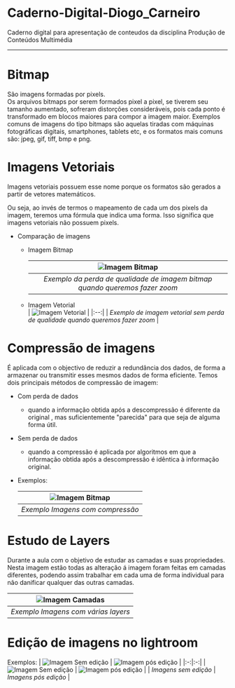 # Caderno-Digital-Diogo_Carneiro
Caderno digital para apresentação de conteudos da disciplina Produção de Conteúdos Multimédia
_____
# Bitmap
São imagens formadas por pixels.<br>
Os arquivos bitmaps por serem formados pixel a pixel, se tiverem seu tamanho aumentado, sofreram distorções consideráveis, pois cada ponto é transformado em blocos maiores para compor a imagem maior. Exemplos comuns de imagens do tipo bitmaps são aquelas tiradas com máquinas fotográficas digitais, smartphones, tablets etc, e os formatos mais comuns são: jpeg, gif, tiff, bmp e png.
# Imagens Vetoriais
Imagens vetoriais possuem esse nome porque os formatos são gerados a partir de vetores matemáticos.

Ou seja, ao invés de termos o mapeamento de cada um dos pixels da imagem, teremos uma fórmula que indica uma forma. Isso significa que imagens vetoriais não possuem pixels.
+ Comparação de imagens
  - Imagem Bitmap
  
    | ![Imagem Bitmap](https://www.ciabyte.com.br/imagens/imagem-raster-perda-qualidade.png) | 
    |:--:| 
    | *Exemplo da perda de qualidade de imagem bitmap quando queremos fazer zoom* |
  - Imagem Vetorial    
    | ![Imagem Vetorial](https://www.ciabyte.com.br/imagens/imagem-vetorial-ampliada.png) | 
    |:--:| 
    | *Exemplo de imagem vetorial sem perda de qualidade quando queremos fazer zoom* |

# Compressão de imagens
   É aplicada com o objectivo de reduzir a redundância dos dados, de forma a armazenar ou transmitir esses mesmos dados de forma eficiente.
   Temos dois principais métodos de compressão de imagem:
   + Com perda de dados<br>
     - quando a informação obtida após a descompressão é diferente da original , mas suficientemente "parecida" para que seja de alguma forma útil.
   + Sem perda de dados<br>
     - quando a compressão é aplicada por algoritmos em que a informação obtida após a descompressão é idêntica à informação original.
   + Exemplos:
   
        | ![Imagem Bitmap](https://www.lifewire.com/thmb/ys3GnSkxoq0lQbUT37d-N3JNUG0=/774x0/filters:no_upscale():max_bytes(150000):strip_icc():format(webp)/murphy-compressed-252e13b55718412982ef031a965dbaff.png) |
        |:--:| 
        | *Exemplo Imagens com compressão* |
        
# Estudo de Layers
  Durante a aula com o objetivo de estudar as camadas e suas propriedades. Nesta imagem estão todas as alteração á imagem foram feitas em camadas diferentes, podendo assim trabalhar em cada uma de forma individual para não danificar qualquer das outras camadas.
  
   | ![Imagem Camadas](https://user-images.githubusercontent.com/61882826/140939304-04fb12bd-7bf1-4520-aebc-c8ebf5901d1c.png) |
   |:--:| 
   | *Exemplo Imagens com várias layers* |
   
 # Edição de imagens no lightroom
 Exemplos:
 | ![Imagem Sem edição](https://user-images.githubusercontent.com/61882826/140948328-1f397a28-fe08-4969-abb3-e34aeb405fd5.jpg)  | ![Imagem pós edição](https://user-images.githubusercontent.com/61882826/140950018-f0c24d6d-fffd-45ec-8b9e-8dc0fdc88a95.jpg)  |
 |:-:|:-:|
 | ![Imagem Sem edição](https://user-images.githubusercontent.com/61882826/140950756-50f7474f-bd42-41ae-9736-e60a1dc55408.jpg)  | ![Imagem pós edição](https://user-images.githubusercontent.com/61882826/140950872-b8a49b9f-14fc-4daf-86f0-8307a77061c1.jpg)  |
 | *Imagens sem edição*  | *Imagens pós edição*  |
   
